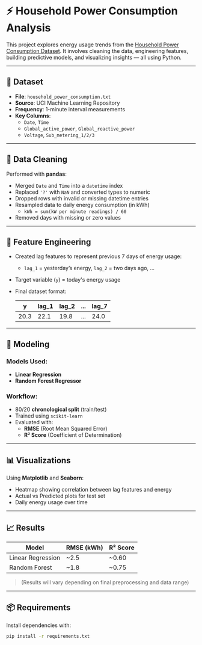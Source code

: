 # ⚡ Household Power Consumption Analysis

This project explores energy usage trends from the [Household Power Consumption Dataset](https://archive.ics.uci.edu/ml/datasets/individual+household+electric+power+consumption). It involves cleaning the data, engineering features, building predictive models, and visualizing insights — all using Python.

---

## 📂 Dataset

- **File**: `household_power_consumption.txt`
- **Source**: UCI Machine Learning Repository
- **Frequency**: 1-minute interval measurements
- **Key Columns**:
  - `Date`, `Time`
  - `Global_active_power`, `Global_reactive_power`
  - `Voltage`, `Sub_metering_1/2/3`

---

## 🧼 Data Cleaning

Performed with **pandas**:
- Merged `Date` and `Time` into a `datetime` index
- Replaced `'?'` with `NaN` and converted types to numeric
- Dropped rows with invalid or missing datetime entries
- Resampled data to daily energy consumption (in kWh)
  - `kWh = sum(kW per minute readings) / 60`
- Removed days with missing or zero values

---

## 🔁 Feature Engineering

- Created lag features to represent previous 7 days of energy usage:
  - `lag_1` = yesterday’s energy, `lag_2` = two days ago, ...
- Target variable (`y`) = today's energy usage
- Final dataset format:

  | y     | lag_1 | lag_2 | ... | lag_7 |
  |-------|--------|--------|-----|--------|
  | 20.3 | 22.1   | 19.8   | ... | 24.0   |

---

## 🤖 Modeling

### Models Used:
- **Linear Regression**
- **Random Forest Regressor**

### Workflow:
- 80/20 **chronological split** (train/test)
- Trained using `scikit-learn`
- Evaluated with:
  - **RMSE** (Root Mean Squared Error)
  - **R² Score** (Coefficient of Determination)

---

## 📊 Visualizations

Using **Matplotlib** and **Seaborn**:
- Heatmap showing correlation between lag features and energy
- Actual vs Predicted plots for test set
- Daily energy usage over time

---

## 📈 Results

| Model             | RMSE (kWh) | R² Score |
|------------------|------------|----------|
| Linear Regression | ~2.5       | ~0.60    |
| Random Forest     | ~1.8       | ~0.75    |

> (Results will vary depending on final preprocessing and data range)

---

## 📦 Requirements

Install dependencies with:

```bash
pip install -r requirements.txt
